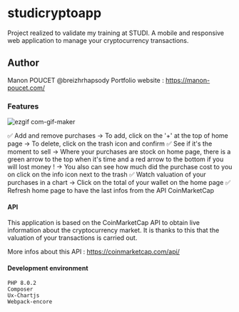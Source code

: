 # studicryptoapp
Project realized to validate my training at STUDI.
A mobile and responsive web application to manage your cryptocurrency transactions.

## Author
Manon POUCET @breizhrhapsody
Portfolio website : https://manon-poucet.com/

### Features

![ezgif com-gif-maker](https://user-images.githubusercontent.com/89726456/167917850-a31a4339-77de-495c-bb91-1dab939828be.gif)

✅ Add and remove purchases
   -> To add, click on the '+' at the top of home page
   -> To delete, click on the trash icon and confirm
✅ See if it's the moment to sell
   -> Where your purchases are stock on home page, there is a green arrow to the top when it's time and a red arrow to the bottom if you will lost money !
   -> You also can see how much did the purchase cost to you on click on the info icon next to the trash
✅ Watch valuation of your purchases in a chart
   -> Click on the total of your wallet on the home page
✅ Refresh home page to have the last infos from the API CoinMarketCap

#### API 

This application is based on the CoinMarketCap API to obtain live information about the cryptocurrency market.
It is thanks to this that the valuation of your transactions is carried out.

More infos about this API : https://coinmarketcap.com/api/

#### Development environment

    PHP 8.0.2
    Composer
    Ux-Chartjs
    Webpack-encore
